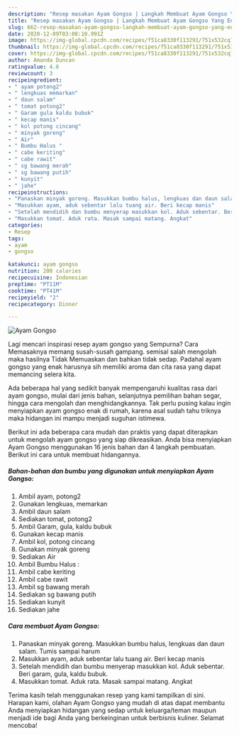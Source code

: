 ```yaml
---
description: "Resep masakan Ayam Gongso | Langkah Membuat Ayam Gongso Yang Enak dan Simpel"
title: "Resep masakan Ayam Gongso | Langkah Membuat Ayam Gongso Yang Enak dan Simpel"
slug: 662-resep-masakan-ayam-gongso-langkah-membuat-ayam-gongso-yang-enak-dan-simpel
date: 2020-12-09T03:08:10.991Z
image: https://img-global.cpcdn.com/recipes/f51ca8330f113291/751x532cq70/ayam-gongso-foto-resep-utama.jpg
thumbnail: https://img-global.cpcdn.com/recipes/f51ca8330f113291/751x532cq70/ayam-gongso-foto-resep-utama.jpg
cover: https://img-global.cpcdn.com/recipes/f51ca8330f113291/751x532cq70/ayam-gongso-foto-resep-utama.jpg
author: Amanda Duncan
ratingvalue: 4.6
reviewcount: 3
recipeingredient:
- " ayam potong2"
- " lengkuas memarkan"
- " daun salam"
- " tomat potong2"
- " Garam gula kaldu bubuk"
- " kecap manis"
- " kol potong cincang"
- " minyak goreng"
- " Air"
- " Bumbu Halus "
- " cabe keriting"
- " cabe rawit"
- " sg bawang merah"
- " sg bawang putih"
- " kunyit"
- " jahe"
recipeinstructions:
- "Panaskan minyak goreng. Masukkan bumbu halus, lengkuas dan daun salam. Tumis sampai harum"
- "Masukkan ayam, aduk sebentar lalu tuang air. Beri kecap manis"
- "Setelah mendidih dan bumbu menyerap masukkan kol. Aduk sebentar. Beri garam, gula, kaldu bubuk."
- "Masukkan tomat. Aduk rata. Masak sampai matang. Angkat"
categories:
- Resep
tags:
- ayam
- gongso

katakunci: ayam gongso 
nutrition: 200 calories
recipecuisine: Indonesian
preptime: "PT11M"
cooktime: "PT41M"
recipeyield: "2"
recipecategory: Dinner

---
```



![Ayam Gongso](https://img-global.cpcdn.com/recipes/f51ca8330f113291/751x532cq70/ayam-gongso-foto-resep-utama.jpg)

Lagi mencari inspirasi resep ayam gongso yang Sempurna? Cara Memasaknya memang susah-susah gampang. semisal salah mengolah maka hasilnya Tidak Memuaskan dan bahkan tidak sedap. Padahal ayam gongso yang enak harusnya sih memiliki aroma dan cita rasa yang dapat memancing selera kita.

Ada beberapa hal yang sedikit banyak mempengaruhi kualitas rasa dari ayam gongso, mulai dari jenis bahan, selanjutnya pemilihan bahan segar, hingga cara mengolah dan menghidangkannya. Tak perlu pusing kalau ingin menyiapkan ayam gongso enak di rumah, karena asal sudah tahu triknya maka hidangan ini mampu menjadi suguhan istimewa.




Berikut ini ada beberapa cara mudah dan praktis yang dapat diterapkan untuk mengolah ayam gongso yang siap dikreasikan. Anda bisa menyiapkan Ayam Gongso menggunakan 16 jenis bahan dan 4 langkah pembuatan. Berikut ini cara untuk membuat hidangannya.

<!--inarticleads1-->

##### Bahan-bahan dan bumbu yang digunakan untuk menyiapkan Ayam Gongso:

1. Ambil  ayam, potong2
1. Gunakan  lengkuas, memarkan
1. Ambil  daun salam
1. Sediakan  tomat, potong2
1. Ambil  Garam, gula, kaldu bubuk
1. Gunakan  kecap manis
1. Ambil  kol, potong cincang
1. Gunakan  minyak goreng
1. Sediakan  Air
1. Ambil  Bumbu Halus :
1. Ambil  cabe keriting
1. Ambil  cabe rawit
1. Ambil  sg bawang merah
1. Sediakan  sg bawang putih
1. Sediakan  kunyit
1. Sediakan  jahe




<!--inarticleads2-->

##### Cara membuat Ayam Gongso:

1. Panaskan minyak goreng. Masukkan bumbu halus, lengkuas dan daun salam. Tumis sampai harum
1. Masukkan ayam, aduk sebentar lalu tuang air. Beri kecap manis
1. Setelah mendidih dan bumbu menyerap masukkan kol. Aduk sebentar. Beri garam, gula, kaldu bubuk.
1. Masukkan tomat. Aduk rata. Masak sampai matang. Angkat




Terima kasih telah menggunakan resep yang kami tampilkan di sini. Harapan kami, olahan Ayam Gongso yang mudah di atas dapat membantu Anda menyiapkan hidangan yang sedap untuk keluarga/teman maupun menjadi ide bagi Anda yang berkeinginan untuk berbisnis kuliner. Selamat mencoba!

